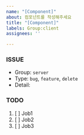 ```yaml
---
name: "[Component]"
about: 컴포넌트를 작성해주세요
title: "[Component]"
labels: Group:client
assignees: ''

---
```


### ISSUE
- Group:   `server`
- Type: `bug`, `feature`, `delete`
- Detail:  

### TODO
1. [ ] Job1
2. [ ] Job2
3. [ ] Job3
